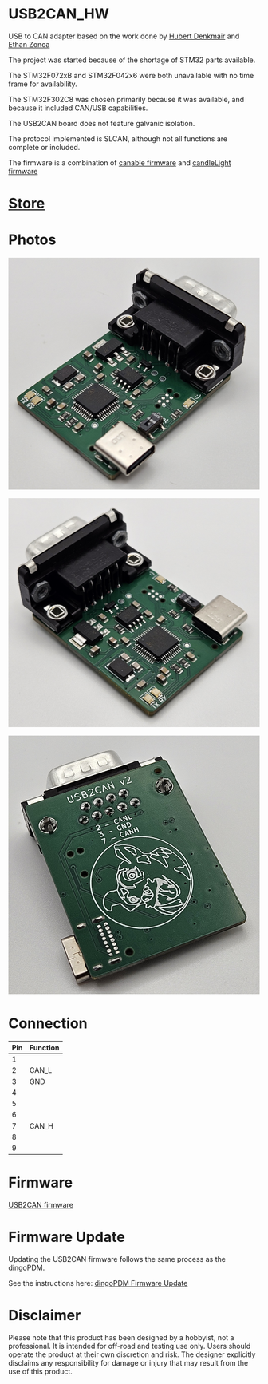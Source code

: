 # USB2CAN_HW
USB to CAN adapter based on the work done by [Hubert Denkmair](https://github.com/HubertD) and [Ethan Zonca](https://github.com/normaldotcom)

The project was started because of the shortage of STM32 parts available.

The STM32F072xB and STM32F042x6 were both unavailable with no time frame for availability.

The STM32F302C8 was chosen primarily because it was available, and because it included CAN/USB capabilities.

The USB2CAN board does not feature galvanic isolation.

The protocol implemented is SLCAN, although not all functions are complete or included. 

The firmware is a combination of [canable firmware](https://github.com/normaldotcom/canable-fw) and [candleLight firmware](https://github.com/candle-usb/candleLight_fw)

# [Store](https://dingo-electronics.square.site/product/usb2can/2)

# Photos
![Top](/Images/Top1.jpg)

![Top2](/Images/Top2.jpg)

![Bottom](/Images/Bottom.jpg)

# Connection
| Pin | Function |
|-----|----------|
| 1   |          |
| 2   | CAN_L    |
| 3   | GND      |
| 4   |          |
| 5   |          |
| 6   |          |
| 7   | CAN_H    |
| 8   |          |
| 9   |          |

# Firmware
[USB2CAN firmware](https://github.com/corygrant/USB2CAN_FW/releases)

# Firmware Update
Updating the USB2CAN firmware follows the same process as the dingoPDM. 

See the instructions here: [dingoPDM Firmware Update](https://corygrant.github.io/dingoPDM/firmware/updating/)

# Disclaimer
Please note that this product has been designed by a hobbyist, not a professional. It is intended for off-road and testing use only. Users should operate the product at their own discretion and risk. The designer explicitly disclaims any responsibility for damage or injury that may result from the use of this product.
